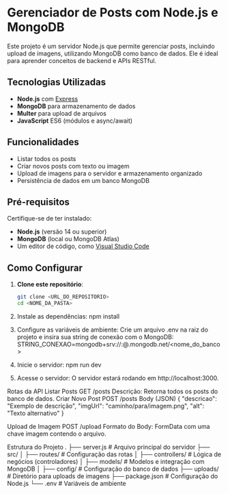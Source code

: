 # Gerenciador de Posts com Node.js e MongoDB

Este projeto é um servidor Node.js que permite gerenciar posts, incluindo upload de imagens, utilizando MongoDB como banco de dados. Ele é ideal para aprender conceitos de backend e APIs RESTful.

## Tecnologias Utilizadas
- **Node.js** com [Express](https://expressjs.com/)
- **MongoDB** para armazenamento de dados
- **Multer** para upload de arquivos
- **JavaScript** ES6 (módulos e async/await)

## Funcionalidades
- Listar todos os posts
- Criar novos posts com texto ou imagem
- Upload de imagens para o servidor e armazenamento organizado
- Persistência de dados em um banco MongoDB

## Pré-requisitos
Certifique-se de ter instalado:
- **Node.js** (versão 14 ou superior)
- **MongoDB** (local ou MongoDB Atlas)
- Um editor de código, como [Visual Studio Code](https://code.visualstudio.com/)

## Como Configurar
1. **Clone este repositório**:
   ```bash
   git clone <URL_DO_REPOSITORIO>
   cd <NOME_DA_PASTA>

2. Instale as dependências:
npm install

3. Configure as variáveis de ambiente: Crie um arquivo .env na raiz do projeto e insira sua string de conexão com o MongoDB:
STRING_CONEXAO=mongodb+srv://<usuario>:<senha>@<cluster>.mongodb.net/<nome_do_banco>

4. Inicie o servidor:
npm run dev

5. Acesse o servidor: O servidor estará rodando em http://localhost:3000.

Rotas da API
Listar Posts
GET /posts
Descrição: Retorna todos os posts do banco de dados.
Criar Novo Post
POST /posts
Body (JSON)
{
  "descricao": "Exemplo de descrição",
  "imgUrl": "caminho/para/imagem.png",
  "alt": "Texto alternativo"
}

Upload de Imagem
POST /upload
Formato do Body: FormData com uma chave imagem contendo o arquivo.

Estrutura do Projeto
.
├── server.js             # Arquivo principal do servidor
├── src/
│   ├── routes/           # Configuração das rotas
│   ├── controllers/      # Lógica de negócios (controladores)
│   ├── models/           # Modelos e integração com MongoDB
│   ├── config/           # Configuração do banco de dados
├── uploads/              # Diretório para uploads de imagens
├── package.json          # Configuração do Node.js
└── .env                  # Variáveis de ambiente
